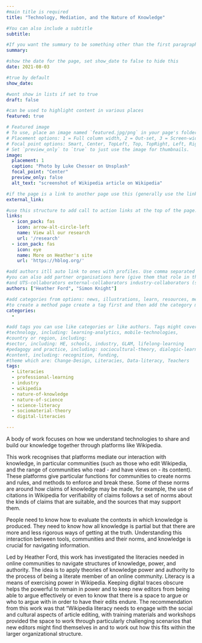 ```yaml
---
#main title is required
title: "Technology, Mediation, and the Nature of Knowledge"

#You can also include a subtitle
subtitle:

#If you want the summary to be something other than the first paragraph, put one in here. 
summary:

#show the date for the page, set show_date to false to hide this
date: 2021-08-03

#true by default
show_date:

#wont show in lists if set to true
draft: false

#can be used to highlight content in various places
featured: true

# Featured image
# To use, place an image named `featured.jpg/png` in your page's folder.
# Placement options: 1 = Full column width, 2 = Out-set, 3 = Screen-width
# Focal point options: Smart, Center, TopLeft, Top, TopRight, Left, Right, BottomLeft, Bottom, BottomRight
# Set `preview_only` to `true` to just use the image for thumbnails.
image:
  placement: 1
  caption: "Photo by Luke Chesser on Unsplash"
  focal_point: "Center"
  preview_only: false
  alt_text: "screenshot of Wikipedia article on Wikipedia"

#if the page is a link to another page use this (generally use the links below instead)
external_link: 

#use this structure to add call to action links at the top of the page. No more than 2 or it looks poor
links:
  - icon_pack: fas
    icon: arrow-alt-circle-left
    name: View all our research
    url: '/research'
  - icon_pack: fas
    icon: eye
    name: More on Heather's site
    url: 'https://hblog.org/'

#add authors itll auto link to ones with profiles. Use comma separated in squares like this
#you can also add partner organisations here (give them that role in the author page)
#and UTS-collaborators external-collaborators industry-collaborators (same thing)
authors: ["Heather Ford", "Simon Knight"]

#add categories from options: news, illustrations, learn, resources, methods
#to create a method page create a tag first and then add the category method to the tag
categories: 
  - 

#add tags you can use like categories or like authors. Tags might cover
#technology, including: learning-analytics, mobile-technologies, 
#country or region, including: 
#sector, including: HE, schools, industry, GLAM, lifelong-learning 
#pedagogy and practice, including: sociocultural-theory, dialogic-learning, CSCL, active-learning, reflection
#content, including: recognition, funding, 
#theme which are: Change-Design, Literacies, Data-literacy, Teachers
tags: 
  - Literacies
  - professional-learning
  - industry
  - wikipedia
  - nature-of-knowledge
  - nature-of-science
  - science-literacy
  - sociomaterial-theory
  - digital-literacies

---
```


A body of work focuses on how we understand technologies to share and build our knowledge together through platforms like Wikipedia. 

This work recognises that platforms mediate our interaction with knowledge, in particular communities (such as those who edit Wikipedia, and the range of communities who read - and have views on - its content). These platforms give particular functions for communities to create norms and rules, and methods to enforce and break these. Some of these norms are around how claims of knowledge may be made, for example, the use of citations in Wikipedia for verifiability of claims follows a set of norms about the kinds of claims that are suitable, and the sources that may support them. 

People need to know how to evaluate the contexts in which knowledge is produced. They need to know how all knowledge is partial but that there are more and less rigorous ways of getting at the truth. Understanding this interaction between tools, communities and their norms, and knowledge is crucial for navigating information.

Led by Heather Ford, this work has investigated the literacies needed in online communities to navigate structures of knowledge, power, and authority.  The idea is to apply theories of knowledge power and authority to the process of being a literate member of an online community. Literacy is a means of exercising power in Wikipedia. Keeping digital traces obscure helps the powerful to remain in power and to keep new editors from being able to argue effectively or even to know that there is a space to argue or who to argue with in order to have their edits endure. The recommendation from this work was that “Wikipedia literacy needs to engage with the social and cultural aspects of article editing, with training materials and workshops provided the space to work through particularly challenging scenarios that new editors might find themselves in and to work out how this fits within the larger organizational structure.
